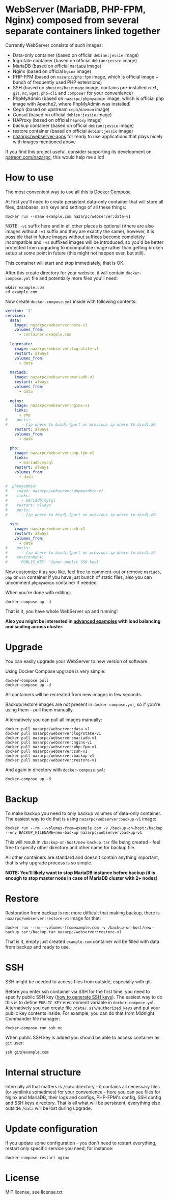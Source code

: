# WebServer (MariaDB, PHP-FPM, Nginx) composed from several separate containers linked together
Currently WebServer consists of such images:
* Data-only container (based on official `debian:jessie` image)
* logrotate container (based on official `debian:jessie` image)
* MariaDB (based on official `MariaDB` image)
* Nginx (based on official `Nginx` image)
* PHP-FPM (based on `nazarpc/php:fpm` image, which is official image + bunch of frequently used PHP extensions)
* SSH (based on `phusion/baseimage` image, contains pre-installed `curl`, `git`, `mc`, `wget`, `php-cli` and `composer` for your convenience)
* PhpMyAdmin (based on `nazarpc/phpmyadmin` image, which is official php image with Apache2, where PhpMyAdmin was installed)
* Ceph (based on upstream `ceph/daemon` image)
* Consul (based on official `debian:jessie` image)
* HAProxy (based on official `haproxy` image)
* backup container (based on official `debian:jessie` image)
* restore container (based on official `debian:jessie` image)
* [nazarpc/webserver-apps](https://github.com/nazar-pc/docker-webserver-apps) for ready to use applications that plays nicely with images mentioned above

If you find this project useful, consider supporting its development on [patreon.com/nazarpc](https://www.patreon.com/nazarpc), this would help me a lot!

# How to use
The most convenient way to use all this is [Docker Compose](https://docs.docker.com/compose/)

At first you'll need to create persistent data-only container that will store all files, databases, ssh keys and settings of all these things:
```
docker run --name example.com nazarpc/webserver:data-v1
```

NOTE: `-v1` suffix here and in all other places is optional ()there are also images without `-v1` suffix and they are exactly the same), however, it is possible that in future images without suffixes become completely incompatible and `-v2` suffixed images will be introduced, so you'd be better protected from upgrading to incompatible image rather than getting broken setup at some point in future (this might not happen ever, but still).

This container will start and stop immediately, that is OK.

After this create directory for your website, it will contain `docker-compose.yml` file and potentially more files you'll need:
```
mkdir example.com
cd example.com
```

Now create `docker-compose.yml` inside with following contents:

```yml
version: '2'
services:
  data:
    image: nazarpc/webserver:data-v1
    volumes_from:
      - container:example.com
  
  logrotate:
    image: nazarpc/webserver:logrotate-v1
    restart: always
    volumes_from:
      - data
  
  mariadb:
    image: nazarpc/webserver:mariadb-v1
    restart: always
    volumes_from:
      - data
  
  nginx:
    image: nazarpc/webserver:nginx-v1
    links:
      - php
#    ports:
#      - {ip where to bind}:{port on previous ip where to bind}:80
    restart: always
    volumes_from:
      - data
  
  php:
    image: nazarpc/webserver:php-fpm-v1
    links:
      - mariadb:mysql
    restart: always
    volumes_from:
      - data
  
#  phpmyadmin:
#    image: nazarpc/webserver:phpmyadmin-v1
#    links:
#      - mariadb:mysql
#    restart: always
#    ports:
#      - {ip where to bind}:{port on previous ip where to bind}:80
  
  ssh:
    image: nazarpc/webserver:ssh-v1
    restart: always
    volumes_from:
      - data
#    ports:
#      - {ip where to bind}:{port on previous ip where to bind}:22
#    environment:
#      PUBLIC_KEY: '{your public SSH key}'
```

Now customize it as you like, feel free to comment-out or remove `mariadb`, `php` or `ssh` container if you have just bunch of static files, also you can uncomment `phpmyadmin` container if needed.

When you're done with editing:
```
docker-compose up -d
```

That is it, you have whole WebServer up and running!

**Also you might be interested in [advanced examples](docs/advanced.md) with load balancing and scaling across cluster.**

# Upgrade
You can easily upgrade your WebServer to new version of software.

Using Docker Compose upgrade is very simple:
```
docker-compose pull
docker-compose up -d
```
All containers will be recreated from new images in few seconds.

Backup/restore images are not present in `docker-compose.yml`, so if you're using them - pull them manually.

Alternatively you can pull all images manually:
```
docker pull nazarpc/webserver:data-v1
docker pull nazarpc/webserver:logrotate-v1
docker pull nazarpc/webserver:mariadb-v1
docker pull nazarpc/webserver:nginx-v1
docker pull nazarpc/webserver:php-fpm-v1
docker pull nazarpc/webserver:ssh-v1
docker pull nazarpc/webserver:backup-v1
docker pull nazarpc/webserver:restore-v1
```

And again in directory with `docker-compose.yml`:
```
docker-compose up -d
```

# Backup
To make backup you need to only backup volumes of data-only container. The easiest way to do that is using `nazarpc/webserver:backup-v1` image:
```
docker run --rm --volumes-from=example.com -v /backup-on-host:/backup --env BACKUP_FILENAME=new-backup nazarpc/webserver:backup-v1
```

This will result in `/backup-on-host/new-backup.tar` file being created - feel free to specify other directory and other name for backup file.

All other containers are standard and doesn't contain anything important, that is why upgrade process is so simple.

**NOTE: You'll likely want to stop MariaDB instance before backup (it is enough to stop master node in case of MariaDB cluster with 2+ nodes)**

# Restore
Restoration from backup is not more difficult that making backup, there is `nazarpc/webserver:restore-v1` image for that:
```
docker run --rm --volumes-fromexample.com -v /backup-on-host/new-backup.tar:/backup.tar nazarpc/webserver:restore-v1
```

That is it, empty just created `example.com` container will be filled with data from backup and ready to use.

# SSH
SSH might be needed to access files from outside, especially with git.

Before you enter ssh container via SSH for the first time, you need to specify public SSH key ([how to generate SSH keys](https://help.github.com/articles/generating-ssh-keys/#step-2-generate-a-new-ssh-key)).
The easiest way to do this is to define `PUBLIC_KEY` environment variable in `docker-compose.yml`.
Alternatively you can create file `/data/.ssh/authorized_keys` and put your public key contents inside.
For example, you can do that from Midnight Commander file manager:
```
docker-compose run ssh mc
```

When public SSH key is added you should be able to access container as `git` user:
```
ssh git@example.com
```

# Internal structure
Internally all that matters is `/data` directory - it contains all necessary files (or symlinks sometimes) for your convenience - here you can see files for Nginx and MariaDB, their logs and configs, PHP-FPM's config, SSH config and SSH keys directory.
That is all what will be persistent, everything else outside `/data` will be lost during upgrade.

# Update configuration
If you update some configuration - you don't need to restart everything, restart only specific service you need, for instance:
```
docker-compose restart nginx
```

# License
MIT license, see license.txt

